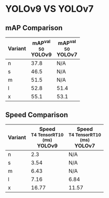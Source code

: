 ---
---

# YOLOv9 VS YOLOv7

## mAP Comparison

| **Variant** | <center><span style='width: 400px;'>**mAP<sup>val<br>50**<br>**YOLOv9**</span></center> | <center><span style='width: 400px;'>**mAP<sup>val<br>50**<br>**YOLOv7**</span></center> |
| ----------- | --------------------------------------------------------------------------------------- | --------------------------------------------------------------------------------------- |
| n           | 37.8                                                                                    | N/A                                                                                     |
| s           | 46.5                                                                                    | N/A                                                                                     |
| m           | 51.5                                                                                    | N/A                                                                                     |
| l           | 52.8                                                                                    | 51.4                                                                                    |
| x           | 55.1                                                                                    | 53.1                                                                                    |

## Speed Comparison

| **Variant** | <center><span style='width: 200px;'>**Speed**<br><sup>T4 TensorRT10<br>(ms)</sup><br>**YOLOv9**</span></center> | <center><span style='width: 200px;'>**Speed**<br><sup>T4 TensorRT10<br>(ms)</sup><br>**YOLOv7**</span></center> |
| ----------- | --------------------------------------------------------------------------------------------------------------- | --------------------------------------------------------------------------------------------------------------- |
| n           | 2.3                                                                                                             | N/A                                                                                                             |
| s           | 3.54                                                                                                            | N/A                                                                                                             |
| m           | 6.43                                                                                                            | N/A                                                                                                             |
| l           | 7.16                                                                                                            | 6.84                                                                                                            |
| x           | 16.77                                                                                                           | 11.57                                                                                                           |
